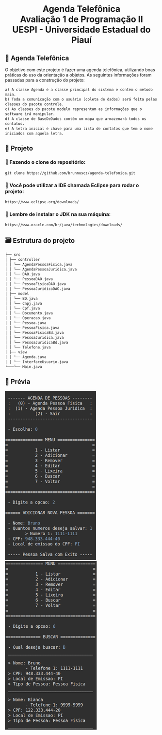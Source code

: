<h1 align="center">
    Agenda Telefônica<br>
    Avaliação 1 de Programação II<br>
    UESPI - Universidade Estadual do Piauí
</h1>

## 📕 Agenda Telefônica

O objetivo com este projeto é fazer uma agenda telefônica, utilizando boas práticas do uso da orientação a objetos. As seguintes informações foram passadas para a construção do projeto:

    a) A classe Agenda é a classe principal do sistema e contém o método main.
    b) Toda a comunicação com o usuário (coleta de dados) será feita pelas classes do pacote controle.
    c) As classes do pacote modelo representam as informações que o software irá manipular.
    d) A classe de BaseDeDados contém um mapa que armazenará todos os contatos.
    e) A letra inicial é chave para uma lista de contatos que tem o nome iniciados com aquela letra.

## 📁 Projeto
### 📍 Fazendo o clone do repositório:

    git clone https://github.com/brunnuscz/agenda-telefonica.git

### 📍 Você pode utilizar a IDE chamada Eclipse para rodar o projeto:

    https://www.eclipse.org/downloads/
    
### 📍 Lembre de instalar o JDK na sua máquina:

    https://www.oracle.com/br/java/technologies/downloads/

## 🗃 Estrutura do projeto

    ├── src
    │ ├── controller
    │ │ └── AgendaPessoaFisica.java
    │ │ └── AgendaPessoaJuridica.java
    │ │ └── DAO.java
    │ │ └── PessoaDAO.java
    │ │ └── PessoaFisicaDAO.java
    │ │ └── PessoaJuridicaDAO.java
    │ ├── model
    │ │ └── BD.java
    │ │ └── Cnpj.java
    │ │ └── Cpf.java
    │ │ └── Documento.java
    │ │ └── Operacao.java
    │ │ └── Pessoa.java
    │ │ └── PessoaFisica.java
    │ │ └── PessoaFisicaBd.java
    │ │ └── PessoaJuridica.java
    │ │ └── PessoaJuridicaBd.java
    │ │ └── Telefone.java
    │ ├── view
    │ │ └── Agenda.java
    │ │ └── InterfaceUsuario.java
    └───└── Main.java
    
## 🚩 Prévia
<span>
    <img src="previa-1.png" width="300">
    <img src="previa-2.png" width="302">
</span>
